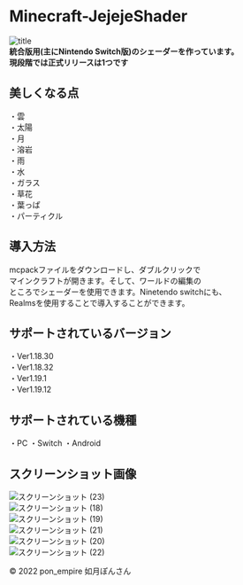 # Minecraft-JejejeShader
![title](https://user-images.githubusercontent.com/87007186/174525515-d4fb6a19-7c2b-44b7-adf1-8403e0c3614b.png)  
**統合版用(主にNintendo Switch版)のシェーダーを作っています。  
現段階では正式リリースは1つです**
## 美しくなる点
・雲  
・太陽  
・月  
・溶岩  
・雨  
・水  
・ガラス  
・草花  
・葉っぱ  
・パーティクル
## 導入方法
mcpackファイルをダウンロードし、ダブルクリックで  
マインクラフトが開きます。そして、ワールドの編集の  
ところでシェーダーを使用できます。Ninetendo switchにも、  
Realmsを使用することで導入することができます。  
## サポートされているバージョン
・Ver1.18.30  
・Ver1.18.32  
・Ver1.19.1  
・Ver1.19.12
## サポートされている機種
・PC ・Switch ・Android
## スクリーンショット画像  
![スクリーンショット (23)](https://user-images.githubusercontent.com/87007186/174552016-932561cd-3064-4726-8781-d8d9daecbc1d.png)  
![スクリーンショット (18)](https://user-images.githubusercontent.com/87007186/174552031-188c62aa-5439-485f-be18-b42f7da33281.png)  
![スクリーンショット (19)](https://user-images.githubusercontent.com/87007186/174552045-0b60c84d-d0e4-4cf1-954a-6a4fe3f8f9c0.png)  
![スクリーンショット (21)](https://user-images.githubusercontent.com/87007186/174552056-a5e66ba6-1cef-45f5-a4c9-342482b9f8fc.png)  
![スクリーンショット (20)](https://user-images.githubusercontent.com/87007186/174552068-cb930b06-1bde-4b89-ae6f-922946598fcf.png)  
![スクリーンショット (22)](https://user-images.githubusercontent.com/87007186/174552086-14e80992-0eb8-4b7b-934d-8ac3aca685cc.png)  

© 2022 pon_empire 如月ぽんさん
